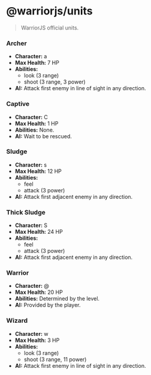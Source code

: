 # @warriorjs/units

> WarriorJS official units.

### Archer

- **Character:** a
- **Max Health:** 7 HP
- **Abilities:**
  - look (3 range)
  - shoot (3 range, 3 power)
- **AI:** Attack first enemy in line of sight in any direction.

### Captive

- **Character:** C
- **Max Health:** 1 HP
- **Abilities:** None.
- **AI:** Wait to be rescued.

### Sludge

- **Character:** s
- **Max Health:** 12 HP
- **Abilities:**
  - feel
  - attack (3 power)
- **AI:** Attack first adjacent enemy in any direction.

### Thick Sludge

- **Character:** S
- **Max Health:** 24 HP
- **Abilities:**
  - feel
  - attack (3 power)
- **AI:** Attack first adjacent enemy in any direction.

### Warrior

- **Character:** @
- **Max Health:** 20 HP
- **Abilities:** Determined by the level.
- **AI:** Provided by the player.

### Wizard

- **Character:** w
- **Max Health:** 3 HP
- **Abilities:**
  - look (3 range)
  - shoot (3 range, 11 power)
- **AI:** Attack first enemy in line of sight in any direction.
